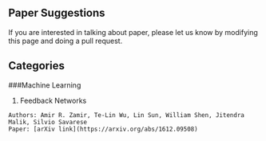## Paper Suggestions 

If you are interested in talking about paper, please let us know by modifying
this page and doing a pull request.

## Categories

###Machine Learning

1. Feedback Networks
```
Authors: Amir R. Zamir, Te-Lin Wu, Lin Sun, William Shen, Jitendra Malik, Silvio Savarese
Paper: [arXiv link](https://arxiv.org/abs/1612.09508)
```



